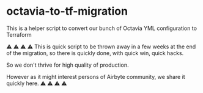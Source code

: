 # octavia-to-tf-migration

This is a helper script to convert our bunch of Octavia YML configuration to Terraform

⚠️ ⚠️ ⚠️ ⚠️ 
This is quick script to be thrown away in a few weeks at the end of the migration, so there is quickly done, with quick win, quick hacks.

So we don't thrive for high quality of production.

However as it might interest persons of Airbyte community, we share it quickly here.
⚠️ ⚠️ ⚠️ ⚠️ 